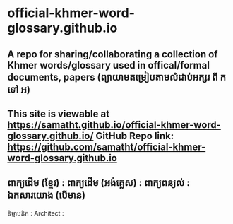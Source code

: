 # official-khmer-word-glossary.github.io
A repo for sharing/collaborating a collection of Khmer words/glossary used in offical/formal documents, papers
(ព្យាយាមតម្រៀបតាមលំដាប់អក្សរ ពី ក ទៅ អ)
-----
 This site is viewable at https://samatht.github.io/official-khmer-word-glossary.github.io/
 GitHub Repo link: https://github.com/samatht/official-khmer-word-glossary.github.io
---
ពាក្យដើម (ខ្មែរ) : ពាក្យដើម (អង់គ្លេស) : ពាក្យពន្យល់ : ឯកសារយោង (បើមាន)
---
និម្មាបនិក : Architect : 
